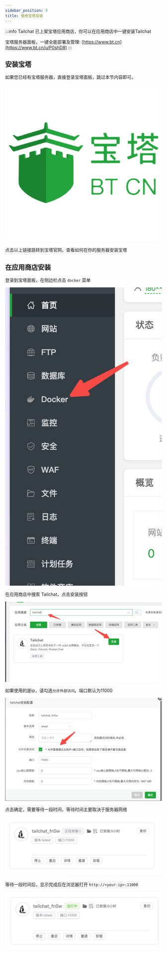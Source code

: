 ```yaml
---
sidebar_position: 3
title: 使用宝塔安装
---
```


:::info
Tailchat 已上架宝塔应用商店，你可以在应用商店中一键安装Tailchat

宝塔服务器面板，一键全能部署及管理: [https://www.bt.cn](https://www.bt.cn/u/P0shD8)
:::

## 安装宝塔

如果您已经有宝塔服务器，直接登录宝塔面板，跳过本节内容即可。

[![](./assets/bt-logo.jpg)](https://www.bt.cn/u/P0shD8)

点击以上链接跳转到宝塔官网，查看如何在你的服务器安装宝塔

## 在应用商店安装

登录到宝塔面板，在侧边栏点击 `docker` 菜单

![](./assets/bt1.png)

在应用商店中搜索 Tailchat，点击安装按钮

![](./assets/bt2.png)

如果使用的是ip，请勾选`允许外部访问`。端口默认为11000

![](./assets/bt3.png)

点击确定，需要等待一段时间，等待时间主要取决于服务器网络

![](./assets/bt4.png)

等待一段时间后，显示完成后在浏览器打开 `http://<your-ip>:11000`

![](./assets/bt5.png)
